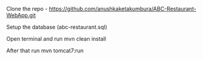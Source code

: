 Clone the repo - https://github.com/anushkaketakumbura/ABC-Restaurant-WebApp.git

Setup the database (abc-restaurant.sql)

Open terminal and run mvn clean install

After that run mvn tomcat7:run


